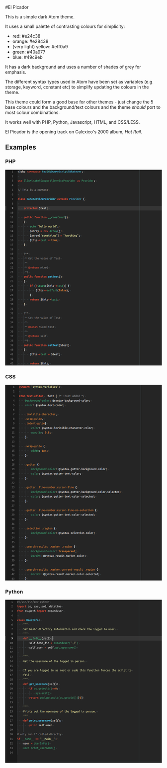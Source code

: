 #El Picador

This is a simple dark Atom theme.  

It uses a small palette of contrasting colours for simplicity:

 - red: #e24c38
 - orange: #e28438
 - (very light) yellow: #eff0a9
 - green: #40a977
 - blue: #49c9eb

It has a dark background and uses a number of shades of grey for emphasis.

The different syntax types used in Atom have been set as variables (e.g.
storage, keyword, constant etc) to simplify updating the colours in the theme.  

This theme could form a good base for other themes - just change the 5 base
colours and the background/text colours and the theme _should_ port to most
colour combinations.

It works well with PHP, Python, Javascript, HTML, and CSS/LESS.

El Picador is the opening track on Calexico's 2000 album, _Hot Rail_.

## Examples

### PHP
![PHP Screenshot](https://raw.githubusercontent.com/paulhorner79/el-picador-syntax/master/screenshot-php.png)

### CSS
![CSS Screenshot](https://raw.githubusercontent.com/paulhorner79/el-picador-syntax/master/screenshot-css.png)

### Python
![Python Screenshot](https://raw.githubusercontent.com/paulhorner79/el-picador-syntax/master/screenshot-python.png)
